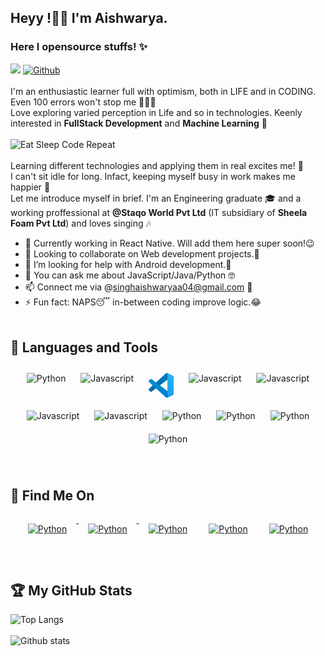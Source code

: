 ## Heyy !🙋‍♀️ I'm Aishwarya.

### Here I opensource stuffs! ✨ </br>
![](https://visitor-badge.laobi.icu/badge?page_id=aishwarya-singh04.aishwarya-singh04) [![Github](https://img.shields.io/github/followers/aishwarya-singh04?label=Follow&style=social)](https://github.com/aishwarya-singh04)</br></br>
I'm an enthusiastic learner full with optimism, both in LIFE and in CODING. Even 100 errors won't stop me 🤷🏻‍♀️<br />
Love exploring varied perception in Life and so in technologies. Keenly interested in **FullStack Development** and **Machine Learning** 👀<br /><br />
![Eat Sleep Code Repeat](https://media.giphy.com/media/RbDKaczqWovIugyJmW/giphy.gif )</br><br />
Learning different technologies and applying them in real excites me! 🤩<br />
I can't sit idle for long. Infact, keeping myself busy in work makes me happier 👻<br />
Let me introduce myself in brief. I'm an Engineering graduate 🎓 and a working proffessional at **@Staqo World Pvt Ltd** (IT subsidiary of **Sheela Foam Pvt Ltd**) and loves singing 🎶 <br />



- 🔭 Currently working in React Native. Will add them here super soon!😉
- 👯 Looking to collaborate on Web development projects.🤗
- 🤔 I’m looking for help with Android development.🤯
- 💬 You can ask me about JavaScript/Java/Python 🤓
- 📫 Connect me via @singhaishwaryaa04@gmail.com 🔗
- ⚡ Fun fact: NAPS😴 in-between coding improve logic.😂
</br></br>

## 🧰 Languages and Tools
<p align="center">
<img src="https://cdn-icons-png.flaticon.com/128/226/226777.png" alt="Python" height="40" style="vertical-align; margin: 10px">
<img src="https://cdn-icons-png.flaticon.com/128/1199/1199124.png" alt="Javascript" height="40" style="vertical-align:top; margin:10px">
<img src="https://raw.githubusercontent.com/github/explore/80688e429a7d4ef2fca1e82350fe8e3517d3494d/topics/visual-studio-code/visual-studio-code.png" alt="VS Code" height="40" style="vertical-align:top; margin:10px">
<img src="https://cdn-icons-png.flaticon.com/128/888/888847.png" alt="Javascript" height="40" style="vertical-align:top; margin:10px">
<img src="https://t3.ftcdn.net/jpg/00/62/57/34/240_F_62573467_9ssewgM2Jw6FJh8u6asekeXLP7s94Qw4.jpg" alt="Javascript" height="40" style="vertical-align:top; margin:10px">
<img src="https://cdn-icons-png.flaticon.com/512/919/919851.png" alt="Javascript" height="40" style="vertical-align:top; margin:10px">
<img src="https://cdn-icons-png.flaticon.com/128/174/174854.png" alt="Javascript" height="40" style="vertical-align:top; margin:10px">
<!-- <img src="https://img-premium.flaticon.com/png/512/3098/premium/3098090.png?token=exp=1631722352~hmac=0b9e3837b04ca80f93fa22b79890623c" alt="Javascript" height="40" style="vertical-align:top; margin:10px"> -->
<img src="https://cdn-icons-png.flaticon.com/512/617/617517.png" alt="Python" height="40" style="vertical-align; margin: 10px">

<img src="https://cdn-icons-png.flaticon.com/512/288/288882.png" alt="Python" height="40" style="vertical-align; margin: 10px">
<img src="https://upload.wikimedia.org/wikipedia/commons/thumb/3/38/Jupyter_logo.svg/1767px-Jupyter_logo.svg.png" alt="Python" height="40" style="vertical-align; margin: 10px">
<img src="https://upload.wikimedia.org/wikipedia/commons/thumb/9/93/MongoDB_Logo.svg/2560px-MongoDB_Logo.svg.png" alt="Python" height="40" style="vertical-align; margin: 10px">
</p></br>

## 🔎 Find Me On
<p align="center">
 <a href="https://www.facebook.com/profile.php?id=100015922392606" target="_blank" rel="noopener noreferrer"> <img src="https://cdn-icons-png.flaticon.com/512/37/37409.png" alt="Python" height="40" style="vertical-align:top; margin:15px"> </a>
 <a href="https://github.com/aishwarya-singh04?tab=repositories" target="_blank" rel="noopener noreferrer"> <img src="https://icons-for-free.com/iconfiles/png/512/part+1+github-1320568339880199515.png" alt="Python" height="45" style="vertical-align:top; margin:15px"> </a>
 <a href="https://linkedin.com/in/aishwaryaasingh" target="_blank" rel="noopener noreferrer"> <img src="https://cdn.jsdelivr.net/npm/simple-icons@v3/icons/linkedin.svg" alt="Python" height="40" style="vertical-align:top; margin:15px"></a>
 <a href="mailto:aishwaryasingh2427@gmail.com"> <img src="https://cdn.jsdelivr.net/npm/simple-icons@v3/icons/gmail.svg" alt="Python" height="40" style="vertical-align:top; margin:15px"></a>
  <a href="https://www.instagram.com/aish.waryaa__"> <img src="https://cdn1.iconfinder.com/data/icons/ios-11-glyphs/30/instagram-512.png" alt="Python" height="45" style="vertical-align:top; margin:15px"></a>
</p></br>

## 🏆 My GitHub Stats

![Top Langs](https://github-readme-stats.vercel.app/api/top-langs/?username=aishwarya-singh04&theme=tokyonight)</br></br>
![Github stats](https://github-readme-stats.vercel.app/api?username=aishwarya-singh04&theme=tokyonight)</br>






